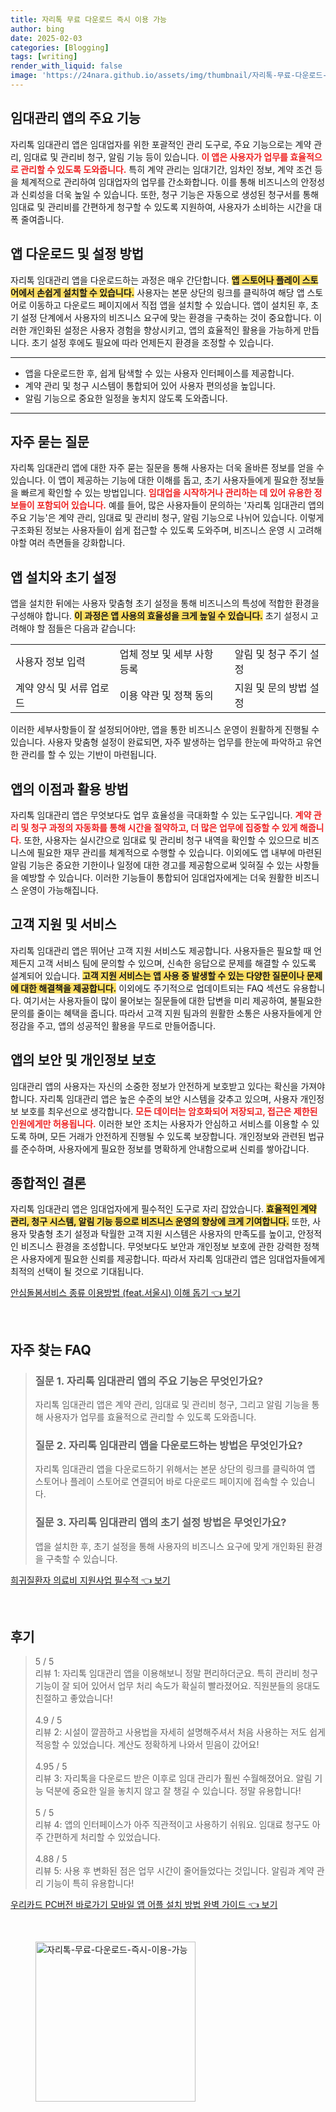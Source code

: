 ```yaml
---
title: 자리톡 무료 다운로드 즉시 이용 가능
author: bing
date: 2025-02-03
categories: [Blogging]
tags: [writing]
render_with_liquid: false
image: 'https://24nara.github.io/assets/img/thumbnail/자리톡-무료-다운로드-즉시-이용-가능.webp'
---
```



<h2 id='임대관리 앱의 주요 기능'>임대관리 앱의 주요 기능</h2>

<p>자리톡 임대관리 앱은 임대업자를 위한 포괄적인 관리 도구로, 주요 기능으로는 계약 관리, 임대료 및 관리비 청구, 알림 기능 등이 있습니다. <b><span style="color: #ee2323;">이 앱은 사용자가 업무를 효율적으로 관리할 수 있도록 도와줍니다.</span></b> 특히 계약 관리는 임대기간, 임차인 정보, 계약 조건 등을 체계적으로 관리하여 임대업자의 업무를 간소화합니다. 이를 통해 비즈니스의 안정성과 신뢰성을 더욱 높일 수 있습니다. 또한, 청구 기능은 자동으로 생성된 청구서를 통해 임대료 및 관리비를 간편하게 청구할 수 있도록 지원하여, 사용자가 소비하는 시간을 대폭 줄여줍니다.</p>

<h2 id='앱 다운로드 및 설정 방법'>앱 다운로드 및 설정 방법</h2>

<p>자리톡 임대관리 앱을 다운로드하는 과정은 매우 간단합니다. <b><span style="background-color: #ffe066;">앱 스토어나 플레이 스토어에서 손쉽게 설치할 수 있습니다.</span></b> 사용자는 본문 상단의 링크를 클릭하여 해당 앱 스토어로 이동하고 다운로드 페이지에서 직접 앱을 설치할 수 있습니다. 앱이 설치된 후, 초기 설정 단계에서 사용자의 비즈니스 요구에 맞는 환경을 구축하는 것이 중요합니다. 이러한 개인화된 설정은 사용자 경험을 향상시키고, 앱의 효율적인 활용을 가능하게 만듭니다. 초기 설정 후에도 필요에 따라 언제든지 환경을 조정할 수 있습니다.</p>

<hr />

<ul>
    <li>앱을 다운로드한 후, 쉽게 탐색할 수 있는 사용자 인터페이스를 제공합니다.</li>
    <li>계약 관리 및 청구 시스템이 통합되어 있어 사용자 편의성을 높입니다.</li>
    <li>알림 기능으로 중요한 일정을 놓치지 않도록 도와줍니다.</li>
</ul>

<hr />

<h2 id='자주 묻는 질문'>자주 묻는 질문</h2>

<p>자리톡 임대관리 앱에 대한 자주 묻는 질문을 통해 사용자는 더욱 올바른 정보를 얻을 수 있습니다. 이 앱이 제공하는 기능에 대한 이해를 돕고, 초기 사용자들에게 필요한 정보들을 빠르게 확인할 수 있는 방법입니다. <b><span style="color: #ee2323;">임대업을 시작하거나 관리하는 데 있어 유용한 정보들이 포함되어 있습니다.</span></b> 예를 들어, 많은 사용자들이 문의하는 '자리톡 임대관리 앱의 주요 기능'은 계약 관리, 임대료 및 관리비 청구, 알림 기능으로 나뉘어 있습니다. 이렇게 구조화된 정보는 사용자들이 쉽게 접근할 수 있도록 도와주며, 비즈니스 운영 시 고려해야할 여러 측면들을 강화합니다.</p>

<h2 id='앱 설치와 초기 설정'>앱 설치와 초기 설정</h2>

<p>앱을 설치한 뒤에는 사용자 맞춤형 초기 설정을 통해 비즈니스의 특성에 적합한 환경을 구성해야 합니다. <b><span style="background-color: #ffe066;">이 과정은 앱 사용의 효율성을 크게 높일 수 있습니다.</span></b> 초기 설정시 고려해야 할 점들은 다음과 같습니다:</p>

<table>
    <tr>
        <td>사용자 정보 입력</td>
        <td>업체 정보 및 세부 사항 등록</td>
        <td>알림 및 청구 주기 설정</td>
    </tr>
    <tr>
        <td>계약 양식 및 서류 업로드</td>
        <td>이용 약관 및 정책 동의</td>
        <td>지원 및 문의 방법 설정</td>
    </tr>
</table>

<p>이러한 세부사항들이 잘 설정되어야만, 앱을 통한 비즈니스 운영이 원활하게 진행될 수 있습니다. 사용자 맞춤형 설정이 완료되면, 자주 발생하는 업무를 한눈에 파악하고 유연한 관리를 할 수 있는 기반이 마련됩니다.</p>

<h2 id='앱의 이점과 활용 방법'>앱의 이점과 활용 방법</h2>

<p>자리톡 임대관리 앱은 무엇보다도 업무 효율성을 극대화할 수 있는 도구입니다. <b><span style="color: #ee2323;">계약 관리 및 청구 과정의 자동화를 통해 시간을 절약하고, 더 많은 업무에 집중할 수 있게 해줍니다.</span></b> 또한, 사용자는 실시간으로 임대료 및 관리비 청구 내역을 확인할 수 있으므로 비즈니스에 필요한 재무 관리를 체계적으로 수행할 수 있습니다. 이외에도 앱 내부에 마련된 알림 기능은 중요한 기한이나 일정에 대한 경고를 제공함으로써 잊혀질 수 있는 사항들을 예방할 수 있습니다. 이러한 기능들이 통합되어 임대업자에게는 더욱 원활한 비즈니스 운영이 가능해집니다.</p>

<h2 id='고객 지원 및 서비스'>고객 지원 및 서비스</h2>

<p>자리톡 임대관리 앱은 뛰어난 고객 지원 서비스도 제공합니다. 사용자들은 필요할 때 언제든지 고객 서비스 팀에 문의할 수 있으며, 신속한 응답으로 문제를 해결할 수 있도록 설계되어 있습니다. <b><span style="background-color: #ffe066;">고객 지원 서비스는 앱 사용 중 발생할 수 있는 다양한 질문이나 문제에 대한 해결책을 제공합니다.</span></b> 이외에도 주기적으로 업데이트되는 FAQ 섹션도 유용합니다. 여기서는 사용자들이 많이 물어보는 질문들에 대한 답변을 미리 제공하여, 불필요한 문의를 줄이는 혜택을 줍니다. 따라서 고객 지원 팀과의 원활한 소통은 사용자들에게 안정감을 주고, 앱의 성공적인 활용을 무드로 만들어줍니다.</p>

<h2 id='앱의 보안 및 개인정보 보호'>앱의 보안 및 개인정보 보호</h2>

<p>임대관리 앱의 사용자는 자신의 소중한 정보가 안전하게 보호받고 있다는 확신을 가져야 합니다. 자리톡 임대관리 앱은 높은 수준의 보안 시스템을 갖추고 있으며, 사용자 개인정보 보호를 최우선으로 생각합니다. <b><span style="color: #ee2323;">모든 데이터는 암호화되어 저장되고, 접근은 제한된 인원에게만 허용됩니다.</span></b> 이러한 보안 조치는 사용자가 안심하고 서비스를 이용할 수 있도록 하며, 모든 거래가 안전하게 진행될 수 있도록 보장합니다. 개인정보와 관련된 법규를 준수하며, 사용자에게 필요한 정보를 명확하게 안내함으로써 신뢰를 쌓아갑니다.</p>

<h2 id='종합적인 결론'>종합적인 결론</h2>

<p>자리톡 임대관리 앱은 임대업자에게 필수적인 도구로 자리 잡았습니다. <b><span style="background-color: #ffe066;">효율적인 계약 관리, 청구 시스템, 알림 기능 등으로 비즈니스 운영의 향상에 크게 기여합니다.</span></b> 또한, 사용자 맞춤형 초기 설정과 탁월한 고객 지원 시스템은 사용자의 만족도를 높이고, 안정적인 비즈니스 환경을 조성합니다. 무엇보다도 보안과 개인정보 보호에 관한 강력한 정책은 사용자에게 필요한 신뢰를 제공합니다. 따라서 자리톡 임대관리 앱은 임대업자들에게 최적의 선택이 될 것으로 기대됩니다.</p>


<p><a class="click-button" title="안심돌봄서비스 종류 이용방법 (feat.서울시) 이해 돕기" href="https://24nara.github.io/posts/%EC%95%88%EC%8B%AC%EB%8F%8C%EB%B4%84%EC%84%9C%EB%B9%84%EC%8A%A4-%EC%A2%85%EB%A5%98-%EC%9D%B4%EC%9A%A9%EB%B0%A9%EB%B2%95-(feat.%EC%84%9C%EC%9A%B8%EC%8B%9C)-%EC%9D%B4%ED%95%B4-%EB%8F%95%EA%B8%B0/" rel="dofollow">안심돌봄서비스 종류 이용방법 (feat.서울시) 이해 돕기 👈 보기</a></p><br>
<h2 id='자주_찾는_FAQ'>자주 찾는 FAQ</h2>
<div itemscope="" itemtype="https://schema.org/FAQPage"> 
<blockquote> 
<div itemscope="" itemprop="mainEntity" itemtype="https://schema.org/Question"> 
<h3 itemprop="name">질문 1. 자리톡 임대관리 앱의 주요 기능은 무엇인가요?</h3> 
<div itemscope="" itemprop="acceptedAnswer" itemtype="https://schema.org/Answer"> 
<span itemprop="text"> 
<p>자리톡 임대관리 앱은 계약 관리, 임대료 및 관리비 청구, 그리고 알림 기능을 통해 사용자가 업무를 효율적으로 관리할 수 있도록 도와줍니다.</p> 
</span> 
</div> 
</div> 

<div itemscope="" itemprop="mainEntity" itemtype="https://schema.org/Question"> 
<h3 itemprop="name">질문 2. 자리톡 임대관리 앱을 다운로드하는 방법은 무엇인가요?</h3> 
<div itemscope="" itemprop="acceptedAnswer" itemtype="https://schema.org/Answer"> 
<span itemprop="text"> 
<p>자리톡 임대관리 앱을 다운로드하기 위해서는 본문 상단의 링크를 클릭하여 앱 스토어나 플레이 스토어로 연결되어 바로 다운로드 페이지에 접속할 수 있습니다.</p> 
</span> 
</div> 
</div> 

<div itemscope="" itemprop="mainEntity" itemtype="https://schema.org/Question"> 
<h3 itemprop="name">질문 3. 자리톡 임대관리 앱의 초기 설정 방법은 무엇인가요?</h3> 
<div itemscope="" itemprop="acceptedAnswer" itemtype="https://schema.org/Answer"> 
<span itemprop="text"> 
<p>앱을 설치한 후, 초기 설정을 통해 사용자의 비즈니스 요구에 맞게 개인화된 환경을 구축할 수 있습니다.</p> 
</span> 
</div> 
</div> 
</blockquote> 
</div>
<p><a class="click-button" title="희귀질환자 의료비 지원사업 필수적" href="https://24nara.github.io/posts/%ED%9D%AC%EA%B7%80%EC%A7%88%ED%99%98%EC%9E%90-%EC%9D%98%EB%A3%8C%EB%B9%84-%EC%A7%80%EC%9B%90%EC%82%AC%EC%97%85-%ED%95%84%EC%88%98%EC%A0%81/" rel="dofollow">희귀질환자 의료비 지원사업 필수적 👈 보기</a></p><br>
<h2 id='후기'>후기</h2>
<div itemscope itemtype="https://schema.org/Product">
  <blockquote>
  <div itemprop="review" itemscope itemtype="https://schema.org/Review">
      <div itemprop="reviewRating" itemscope itemtype="https://schema.org/Rating"> <span itemprop="ratingValue">5</span> / <span itemprop="bestRating">5</span> </div>
      <span itemprop="reviewBody">리뷰 1: 자리톡 임대관리 앱을 이용해보니 정말 편리하더군요. 특히 관리비 청구 기능이 잘 되어 있어서 업무 처리 속도가 확실히 빨라졌어요. 직원분들의 응대도 친절하고 좋았습니다!</span>
  </div>
  <br>
  <div itemprop="review" itemscope itemtype="https://schema.org/Review">
      <div itemprop="reviewRating" itemscope itemtype="https://schema.org/Rating"> <span itemprop="ratingValue">4.9</span> / <span itemprop="bestRating">5</span> </div>
      <span itemprop="reviewBody">리뷰 2: 시설이 깔끔하고 사용법을 자세히 설명해주셔서 처음 사용하는 저도 쉽게 적응할 수 있었습니다. 계산도 정확하게 나와서 믿음이 갔어요!</span>
  </div>
  <br>
  <div itemprop="review" itemscope itemtype="https://schema.org/Review">
      <div itemprop="reviewRating" itemscope itemtype="https://schema.org/Rating"> <span itemprop="ratingValue">4.95</span> / <span itemprop="bestRating">5</span> </div>
      <span itemprop="reviewBody">리뷰 3: 자리톡을 다운로드 받은 이후로 임대 관리가 훨씬 수월해졌어요. 알림 기능 덕분에 중요한 일을 놓치지 않고 잘 챙길 수 있습니다. 정말 유용합니다!</span>
  </div>
  <br>
  <div itemprop="review" itemscope itemtype="https://schema.org/Review">
      <div itemprop="reviewRating" itemscope itemtype="https://schema.org/Rating"> <span itemprop="ratingValue">5</span> / <span itemprop="bestRating">5</span> </div>
      <span itemprop="reviewBody">리뷰 4: 앱의 인터페이스가 아주 직관적이고 사용하기 쉬워요. 임대료 청구도 아주 간편하게 처리할 수 있었습니다.</span>
  </div>
  <br>
  <div itemprop="review" itemscope itemtype="https://schema.org/Review">
      <div itemprop="reviewRating" itemscope itemtype="https://schema.org/Rating"> <span itemprop="ratingValue">4.88</span> / <span itemprop="bestRating">5</span> </div>
      <span itemprop="reviewBody">리뷰 5: 사용 후 변화된 점은 업무 시간이 줄어들었다는 것입니다. 알림과 계약 관리 기능이 특히 유용합니다!</span>
  </div>
  </blockquote>
</div>
<p><a class="click-button" title="우리카드 PC버전 바로가기 모바일 앱 어플 설치 방법 완벽 가이드" href="https://24nara.github.io/posts/%EC%9A%B0%EB%A6%AC%EC%B9%B4%EB%93%9C-PC%EB%B2%84%EC%A0%84-%EB%B0%94%EB%A1%9C%EA%B0%80%EA%B8%B0-%EB%AA%A8%EB%B0%94%EC%9D%BC-%EC%95%B1-%EC%96%B4%ED%94%8C-%EC%84%A4%EC%B9%98-%EB%B0%A9%EB%B2%95-%EC%99%84%EB%B2%BD-%EA%B0%80%EC%9D%B4%EB%93%9C/" rel="dofollow">우리카드 PC버전 바로가기 모바일 앱 어플 설치 방법 완벽 가이드 👈 보기</a></p><br>
<figure class="image"><img src="https://24nara.github.io/assets/img/thumbnail/자리톡-무료-다운로드-즉시-이용-가능.webp" alt="자리톡-무료-다운로드-즉시-이용-가능" width="256" height="256"></figure>